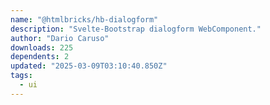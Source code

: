 ```yaml
---
name: "@htmlbricks/hb-dialogform"
description: "Svelte-Bootstrap dialogform WebComponent."
author: "Dario Caruso"
downloads: 225
dependents: 2
updated: "2025-03-09T03:10:40.850Z"
tags: 
  - ui
---
```

